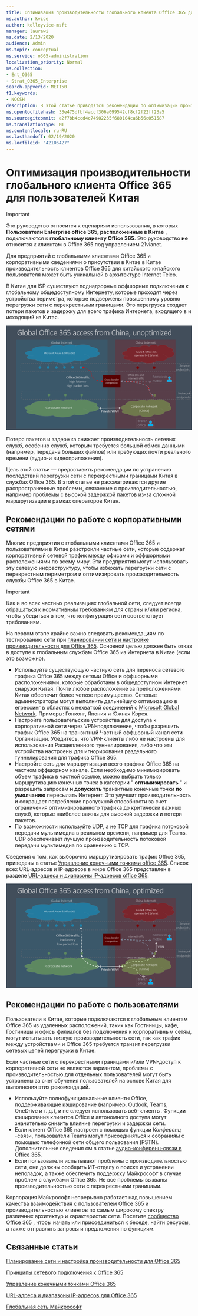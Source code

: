 ```yaml
---
title: Оптимизация производительности глобального клиента Office 365 для пользователей Китая
ms.author: kvice
author: kelleyvice-msft
manager: laurawi
ms.date: 2/13/2020
audience: Admin
ms.topic: conceptual
ms.service: o365-administration
localization_priority: Normal
ms.collection:
- Ent_O365
- Strat_O365_Enterprise
search.appverid: MET150
f1.keywords:
- NOCSH
description: В этой статье приводятся рекомендации по оптимизации производительности сети для пользователей в Китае с глобальными клиентами Office 365.
ms.openlocfilehash: 33e475dfbf4accf306a099542cf8cf2f22ff23a5
ms.sourcegitcommit: e2f7bb4ccd4c74902235f680104ca6b56c051587
ms.translationtype: MT
ms.contentlocale: ru-RU
ms.lasthandoff: 02/19/2020
ms.locfileid: "42106427"
---
```

# <a name="office-365-global-tenant-performance-optimization-for-china-users"></a>Оптимизация производительности глобального клиента Office 365 для пользователей Китая

>[!IMPORTANT]
>Это руководство относится к сценариям использования, в которых **Пользователи Enterprise office 365, расположенные в Китае** , подключаются к **глобальному клиенту Office 365**. Это руководство **не** относится к клиентам в Office 365 под управлением 21vianet.

Для предприятий с глобальными клиентами Office 365 и корпоративными сведениями о присутствии в Китае в Китае производительность клиентов Office 365 для китайского китайского пользователя может быть уникальной в архитектуре Internet Telco.

В Китае для ISP существуют поднадзорные оффшорные подключения к глобальному общедоступному Интернету, которые проходят через устройства периметра, которые подвержены повышенному уровню перегрузки сети с перекрестными границами. Это перегрузка создает потери пакетов и задержку для всего трафика Интернета, входящего в и исходящий из Китая.

![Неоптимизированный трафик Office 365](media/O365-networking/China-O365-unoptimized.png)

Потеря пакетов и задержка снижает производительность сетевых служб, особенно служб, которым требуется большой обмен данными (например, передача больших файлов) или требующих почти реального времени (аудио-и видеоприложения).

Цель этой статьи — предоставить рекомендации по устранению последствий перегрузки сети с перекрестными границами Китая в службах Office 365. В этой статье не рассматриваются другие распространенные проблемы, связанные с производительностью, например проблемы с высокой задержкой пакетов из-за сложной маршрутизации в рамках операторов Китая.

## <a name="corporate-network-best-practices"></a>Рекомендации по работе с корпоративными сетями

Многие предприятия с глобальными клиентами Office 365 и пользователями в Китае разстроили частные сети, которые содержат корпоративный сетевой трафик между офисами и оффшорными расположениями по всему миру. Эти предприятия могут использовать эту сетевую инфраструктуру, чтобы избежать перегрузки сети с перекрестным периметром и оптимизировать производительность службы Office 365 в Китае.

>[!IMPORTANT]
>Как и во всех частных реализациях глобальной сети, следует всегда обращаться к нормативным требованиям для страны и/или региона, чтобы убедиться в том, что конфигурация сети соответствует требованиям.

На первом этапе крайне важно следовать рекомендациям по тестированию сети при [планировании сети и настройке производительности для Office 365](https://aka.ms/tune). Основной целью должен быть отказ в доступе к глобальным службам Office 365 из Интернета в Китае (если это возможно).

- Используйте существующую частную сеть для переноса сетевого трафика Office 365 между сетями Office и оффшорными расположениями, которые обработаны в общедоступном Интернет снаружи Китая. Почти любое расположение за преположениями Китая обеспечит более четкое преимущество. Сетевые администраторы могут выполнить дальнейшую оптимизацию в егрессинг в областях с нехваткой соединений с [Microsoft Global Network](https://docs.microsoft.com/azure/networking/microsoft-global-network). Примеры: Гонконг, Япония и Южная Корея.
- Настройте пользовательские устройства для доступа к корпоративной сети через VPN-подключение, чтобы разрешить трафик Office 365 на транзитный Частный оффшорный канал сети Организации. Убедитесь, что VPN-клиенты либо не настроены для использования Расщепленного туннелирования, либо что эти устройства настроены для игнорирования раздельного туннелирования для трафика Office 365.
- Настройте сеть для маршрутизации всего трафика Office 365 на частном оффшорном канале. Если необходимо минимизировать объем трафика в частной ссылке, можно выбрать только маршрутизацию конечных точек в категории " **оптимизировать** " и разрешить запросам **и допускать** транзитные конечные точки **по умолчанию** пересылать Интернет. Это улучшит производительность и сокращает потребление пропускной способности за счет ограничения оптимизированного трафика до критически важных служб, которые наиболее важны для высокой задержки и потери пакетов.
- По возможности используйте UDP, а не TCP для трафика потоковой передачи мультимедиа в реальном времени, например для Teams. UDP обеспечивает лучшую производительность потоковой передачи мультимедиа по сравнению с TCP.

Сведения о том, как выборочно маршрутизировать трафик Office 365, приведены в статье [Управление конечными точками office 365](managing-office-365-endpoints.md). Список всех URL-адресов и IP-адресов в мире Office 365 представлен в разделе [URL-адреса и диапазоны IP-адресов office 365](urls-and-ip-address-ranges.md).

![Оптимизированный трафик Office 365](media/O365-networking/China-O365-optimized.png)

## <a name="user-best-practices"></a>Рекомендации по работе с пользователями

Пользователи в Китае, которые подключаются к глобальным клиентам Office 365 из удаленных расположений, таких как Гостиницы, кафе, Гостиницы и офисы филиалов без подключения к корпоративным сетям, могут испытывать низкую производительность сети, так как трафик между устройствами и Office 365 требуется транзит перегрузки сетевых цепей перегрузки в Китае.

Если частные сети с перекрестными границами и/или VPN-доступ к корпоративной сети не являются вариантом, проблемы с производительностью для отдельных пользователей могут быть устранены за счет обучения пользователей на основе Китая для выполнения этих рекомендаций.

- Используйте полнофункциональные клиенты Office, поддерживающие кэширование (например, Outlook, Teams, OneDrive и т. д.), и не следует использовать веб-клиенты. Функции кэширования клиентов Office и автономного доступа могут значительно снизить влияние перегрузки и задержки сети.
- Если клиент Office 365 настроен с помощью функции _Конференц_ -связи, пользователи Teams могут присоединяться к собраниям с помощью телефонной сети общего пользования (PSTN). Дополнительные сведения см в статье [аудио-конференц-связи в Office 365](https://docs.microsoft.com/microsoftteams/audio-conferencing-in-office-365).
- Если пользователи испытывают проблемы с производительностью сети, они должны сообщить ИТ-отделу о поиске и устранении неполадок, а также обеспечить поддержку Майкрософт в случае проблем с службами Office 365. Не все проблемы вызваны производительностью сети с перекрестными границами.

Корпорация Майкрософт непрерывно работает над повышением качества взаимодействия с пользователем Office 365 и производительностью клиентов по самым широкому спектру различных архитектур и характеристик сети. Посетите [сообщество Office 365](https://techcommunity.microsoft.com/t5/office-365/bd-p/Office365General) , чтобы начать или присоединиться к беседе, найти ресурсы, а также отправлять запросы и предложения по функциям.

## <a name="related-topics"></a>Связанные статьи

[Планирование сети и настройка производительности для Office 365](https://aka.ms/tune)

[Принципы сетевого подключения к Office 365](office-365-network-connectivity-principles.md)

[Управление конечными точками Office 365](managing-office-365-endpoints.md)

[URL-адреса и диапазоны IP-адресов для Office 365](urls-and-ip-address-ranges.md)

[Глобальная сеть Майкрософт](https://docs.microsoft.com/azure/networking/microsoft-global-network)
